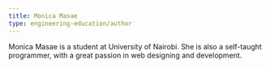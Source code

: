 ```yaml
---
title: Monica Masae
type: engineering-education/author
---
```

Monica Masae is a student at University of Nairobi. She is also a self-taught programmer, with a great passion in web designing and development. 